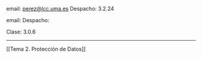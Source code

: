 email: perez@lcc.uma.es
Despacho: 3.2.24 

email:
Despacho: 

Clase: 3.0.6

___

[[Tema 2. Protección de Datos]]
